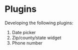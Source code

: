 Plugins
=======
Developing the following plugins:
1. Date picker
2. Zip/county/state widget
3. Phone number
